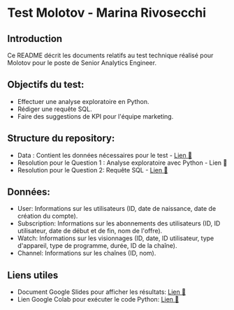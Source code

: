 # Test Molotov - Marina Rivosecchi

## Introduction
Ce README décrit les documents relatifs au test technique réalisé pour Molotov pour le poste de Senior Analytics Engineer.

## Objectifs du test:

* Effectuer une analyse exploratoire en Python.
* Rédiger une requête SQL.
* Faire des suggestions de KPI pour l'équipe marketing.

## Structure du repository:

* Data : Contient les données nécessaires pour le test - [Lien 🔗](https://github.com/marinarivosecchi/Molotov-Test-Marina-Rivosecchi/tree/main/Data)
* Resolution pour le Question 1 : Analyse exploratoire avec Python - Lien 🔗
* Resolution pour le Question 2:  Requête SQL - [Lien 🔗](https://github.com/marinarivosecchi/Molotov-Test-Marina-Rivosecchi/blob/main/Question%202%3A%20Reque%CC%82te%20SQL.sql)

## Données:

- User: Informations sur les utilisateurs (ID, date de naissance, date de création du compte). 
- Subscription: Informations sur les abonnements des utilisateurs (ID, ID utilisateur, date de début et de fin, nom de l'offre). 
- Watch: Informations sur les visionnages (ID, date, ID utilisateur, type d'appareil, type de programme, durée, ID de la chaîne). 
- Channel: Informations sur les chaînes (ID, nom).

## Liens utiles
* Document Google Slides pour afficher les résultats: [Lien 🔗](https://docs.google.com/presentation/d/139Hr6Of78znmkjz6vTSzOfMOfIuzLdnqI37BCE_Zlag/edit?usp=sharing)
* Lien Google Colab pour exécuter le code Python: [Lien 🔗](https://colab.research.google.com/drive/1i22166VXYfs53aE4oJJ2xYmPbWFvc3UE?usp=sharing)
